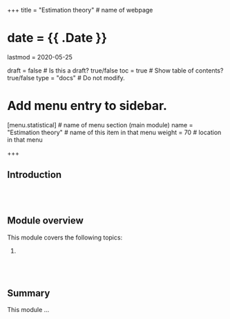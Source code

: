 +++
title = "Estimation theory"         # name of webpage

# date = {{ .Date }}
lastmod = 2020-05-25

draft = false  # Is this a draft? true/false
toc = true  # Show table of contents? true/false
type = "docs"  # Do not modify.

# Add menu entry to sidebar.
[menu.statistical]                       # name of menu section (main module)
  name = "Estimation theory"        # name of this item in that menu
  weight = 70                          # location in that menu

+++

## Introduction


<br></br>

## Module overview
This module covers the following topics:

1.

<br></br>


## Summary

This module ...
